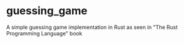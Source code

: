 # guessing_game
A simple guessing game implementation in Rust as seen in "The Rust Programming Language" book
